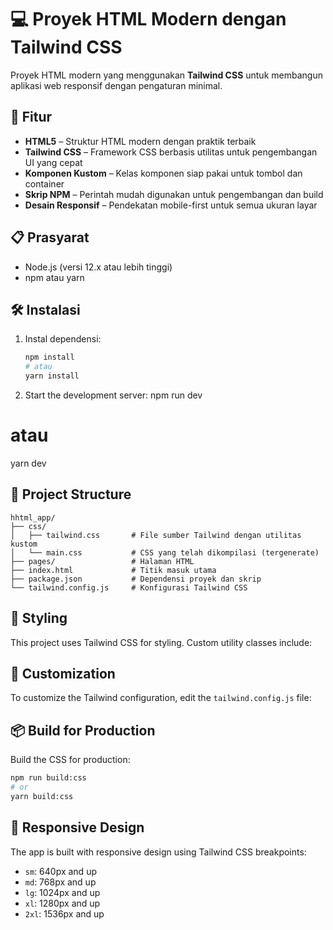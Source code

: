 # 💻 Proyek HTML Modern dengan Tailwind CSS

Proyek HTML modern yang menggunakan **Tailwind CSS** untuk membangun aplikasi web responsif dengan pengaturan minimal.

## 🚀 Fitur

- **HTML5** – Struktur HTML modern dengan praktik terbaik
- **Tailwind CSS** – Framework CSS berbasis utilitas untuk pengembangan UI yang cepat
- **Komponen Kustom** – Kelas komponen siap pakai untuk tombol dan container
- **Skrip NPM** – Perintah mudah digunakan untuk pengembangan dan build
- **Desain Responsif** – Pendekatan mobile-first untuk semua ukuran layar

## 📋 Prasyarat

- Node.js (versi 12.x atau lebih tinggi)
- npm atau yarn

## 🛠️ Instalasi

1. Instal dependensi:
   ```bash
   npm install
   # atau
   yarn install


2. Start the development server:
npm run dev
# atau
yarn dev


## 📁 Project Structure

```
hhtml_app/
├── css/
│   ├── tailwind.css       # File sumber Tailwind dengan utilitas kustom
│   └── main.css           # CSS yang telah dikompilasi (tergenerate)
├── pages/                 # Halaman HTML
├── index.html             # Titik masuk utama
├── package.json           # Dependensi proyek dan skrip
└── tailwind.config.js     # Konfigurasi Tailwind CSS

```

## 🎨 Styling

This project uses Tailwind CSS for styling. Custom utility classes include:


## 🧩 Customization

To customize the Tailwind configuration, edit the `tailwind.config.js` file:


## 📦 Build for Production

Build the CSS for production:

```bash
npm run build:css
# or
yarn build:css
```

## 📱 Responsive Design

The app is built with responsive design using Tailwind CSS breakpoints:

- `sm`: 640px and up
- `md`: 768px and up
- `lg`: 1024px and up
- `xl`: 1280px and up
- `2xl`: 1536px and up
